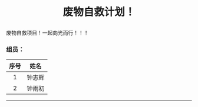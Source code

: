 # <p align="center"> 废物自救计划！</p>

废物自救项目！一起向光而行！！！

### 组员：

|序号|姓名|
|:---:|:---:|
|1|钟志辉|
|2|钟雨初|

***
